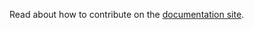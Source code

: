 Read about how to contribute on the [documentation site](https://docs.communityhealthtoolkit.org/contribute/code-of-conduct).